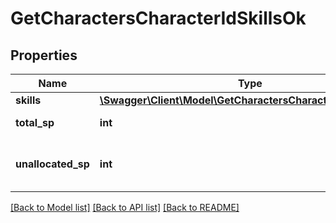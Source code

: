 # GetCharactersCharacterIdSkillsOk

## Properties
Name | Type | Description | Notes
------------ | ------------- | ------------- | -------------
**skills** | [**\Swagger\Client\Model\GetCharactersCharacterIdSkillsSkill[]**](GetCharactersCharacterIdSkillsSkill.md) | skills array | 
**total_sp** | **int** | total_sp integer | 
**unallocated_sp** | **int** | Skill points available to be assigned | [optional] 

[[Back to Model list]](../README.md#documentation-for-models) [[Back to API list]](../README.md#documentation-for-api-endpoints) [[Back to README]](../README.md)


